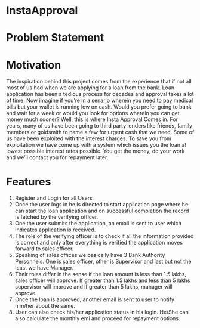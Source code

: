 # InstaApproval

# Problem Statement

# Motivation
The inspiration behind this project comes from the experience that if not all most of us had when we are applying for a loan from the bank. Loan application has been a tedious process for decades and approval takes a lot of time. Now imagine if you’re in a senario wherein you need to pay medical bills but your wallet is running low on cash. Would you prefer going to bank and wait for a week or would you look for options wherein you can get money much sooner? Well, this is where Insta Approval Comes in.
For years, many of us have been going to third party lenders like friends, family members or goldsmith to name a few for urgent cash that we need. Some of us have been exploited with the interest charges. To save you from exploitation we have come up with a system which issues you the loan at lowest possible interest rates possible. You get the money, do your work and we’ll contact you for repayment later.

# Features
1. Register and Login for all Users
2. Once the user logs in he is directed to start application page where he can start the loan application and on successful completion the record is fetched by the verifying officer.
3. One the user submits the application, an email is sent to user which indicates application is received.
4. The role of the verifying officer is to check if all the information provided is correct and only after everything is verified the application moves forward to sales officer.
5. Speaking of sales offices we basically have 3 Bank Authority Personnels. One is sales officer, other is Supervisor and last but not the least we have Manager.
6. Their roles differ in the sense if the loan amount is less than 1.5 lakhs, sales officer will approve. If greater than 1.5 lakhs and less than 5 lakhs supervisor will improve and if greater than 5 lakhs, manager will approve.
7. Once the loan is approved, another email is sent to user to notify him/her about the same.
8. User can also check his/her application status in his login. He/She can also calculate the monthly emi and proceed for repayment options.
